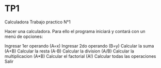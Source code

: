 # TP1
Calculadora
Trabajo practico N°1

Hacer una calculadora. Para ello el programa iniciará y contará con un menú de opciones:

Ingresar 1er operando (A=x)
Ingresar 2do operando (B=y)
Calcular la suma (A+B)
Calcular la resta (A-B)
Calcular la division (A/B)
Calcular la multiplicacion (A*B)
Calcular el factorial (A!)
Calcular todas las operaciones
Salir
